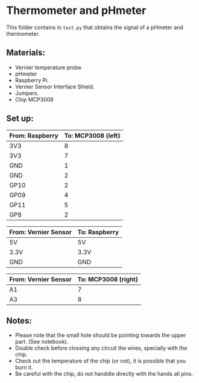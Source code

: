# Thermometer and pHmeter

This folder contains in `test.py` that obtains the signal of a pHmeter and
thermometer.

## Materials:

* Vernier temperature probe
* pHmeter
* Raspberry Pi.
* Vernier Sensor Interface Shield.
* Jumpers.
* Chip MCP3008

## Set up:

|From: Raspberry   | To: MCP3008 (left) |
|---|---|
|3V3| 8 |   
|3V3|7 |
|GND| 1 |
|GND| 2 |
|GP10| 2 |
|GP09| 4 |
|GP11| 5 |
|GP8| 2 |


|From: Vernier Sensor | To: Raspberry  |
|---|---|
|5V | 5V |
|3.3V | 3.3V |   
|GND | GND |   

|From: Vernier Sensor   | To: MCP3008 (right) |
|---|---|
|A1 | 7 |   
|A3 | 8 |   

## Notes:

* Please note that the small hole should be pointing towards the upper part. (See notebook).
* Double check before clossing any circuit the wires, specially with the chip.
* Check out the temperature of the chip (or not), it is possible that you burn it.
* Be careful with the chip, do not handdle directly with the hands all pins.
